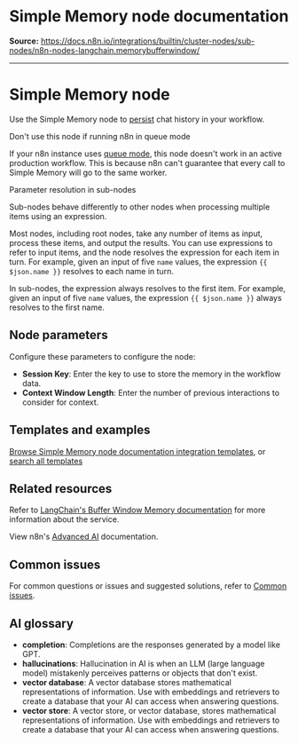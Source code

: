 # Simple Memory node documentation

**Source:** https://docs.n8n.io/integrations/builtin/cluster-nodes/sub-nodes/n8n-nodes-langchain.memorybufferwindow/

---

# Simple Memory node

Use the Simple Memory node to [persist](../../../../../glossary/#ai-memory) chat history in your workflow.

Don't use this node if running n8n in queue mode

If your n8n instance uses [queue mode](../../../../../hosting/scaling/queue-mode/), this node doesn't work in an active production workflow. This is because n8n can't guarantee that every call to Simple Memory will go to the same worker.

Parameter resolution in sub-nodes

Sub-nodes behave differently to other nodes when processing multiple items using an expression.

Most nodes, including root nodes, take any number of items as input, process these items, and output the results. You can use expressions to refer to input items, and the node resolves the expression for each item in turn. For example, given an input of five `name` values, the expression `{{ $json.name }}` resolves to each name in turn.

In sub-nodes, the expression always resolves to the first item. For example, given an input of five `name` values, the expression `{{ $json.name }}` always resolves to the first name.

## Node parameters

Configure these parameters to configure the node:

- **Session Key**: Enter the key to use to store the memory in the workflow data.
- **Context Window Length**: Enter the number of previous interactions to consider for context.

## Templates and examples

[Browse Simple Memory node documentation integration templates](https://n8n.io/integrations/window-buffer-memory/), or [search all templates](https://n8n.io/workflows/)

## Related resources

Refer to [LangChain's Buffer Window Memory documentation](https://v03.api.js.langchain.com/classes/langchain.memory.BufferWindowMemory.html) for more information about the service.

View n8n's [Advanced AI](../../../../../advanced-ai/) documentation.

## Common issues

For common questions or issues and suggested solutions, refer to [Common issues](common-issues/).

## AI glossary

- **completion**: Completions are the responses generated by a model like GPT.
- **hallucinations**: Hallucination in AI is when an LLM (large language model) mistakenly perceives patterns or objects that don't exist.
- **vector database**: A vector database stores mathematical representations of information. Use with embeddings and retrievers to create a database that your AI can access when answering questions.
- **vector store**: A vector store, or vector database, stores mathematical representations of information. Use with embeddings and retrievers to create a database that your AI can access when answering questions.
